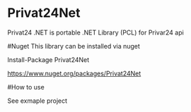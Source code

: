 # Privat24Net

Privat24 .NET is portable .NET Library (PCL) for Privar24 api

#Nuget
This library can be installed via nuget 

Install-Package Privat24Net

https://www.nuget.org/packages/Privat24Net

#How to use

See exmaple project



